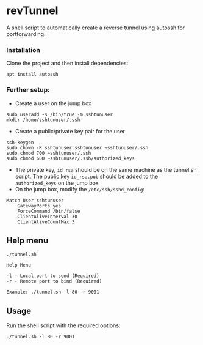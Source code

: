 # revTunnel
A shell script to automatically create a reverse tunnel using autossh for portforwarding.

### Installation

Clone the project and then install dependencies:
```
apt install autossh
```  

### Further setup:
* Create a user on the jump box 
```
sudo useradd -s /bin/true -m sshtunuser
mkdir /home/sshtunuser/.ssh
```

* Create a public/private key pair for the user
```
ssh-keygen
sudo chown -R sshtunuser:sshtunuser ~sshtunuser/.ssh
sudo chmod 700 ~sshtunuser/.ssh
sudo chmod 600 ~sshtunuser/.ssh/authorized_keys
```

* The private key, `id_rsa` should be on the same machine as the tunnel.sh script. The public key `id_rsa.pub` should be added to the `authorized_keys` on the jump box
* On the jump box, modify the `/etc/ssh/sshd_config`:
```
Match User sshtunuser
	GatewayPorts yes
	ForceCommand /bin/false
	ClientAliveInterval 30
	ClientAliveCountMax 3
```

## Help menu
```
./tunnel.sh

Help Menu

-l - Local port to send (Required)
-r - Remote port to bind (Required)

Example: ./tunnel.sh -l 80 -r 9001
```

## Usage

Run the shell script with the required options:
```
./tunnel.sh -l 80 -r 9001
```
